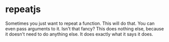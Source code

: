 # repeatjs
Sometimes you just want to repeat a function. This will do that. You can even pass arguments to it. Isn't that fancy? This does nothing else, because it doesn't need to do anything else. It does exactly what it says it does.
